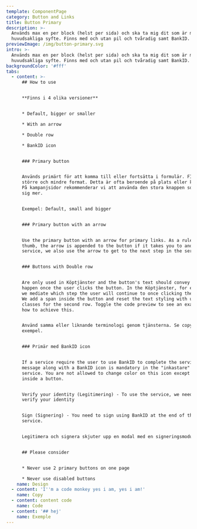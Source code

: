 ```yaml
---
template: ComponentPage
category: Button and Links
title: Button Primary
description: >-
  Används max en per block (helst per sida) och ska ta mig dit som är mitt
  huvudsakliga syfte. Finns med och utan pil och tvåradig samt BankID.
previewImage: /img/button-primary.svg
intro: >-
  Används max en per block (helst per sida) och ska ta mig dit som är mitt
  huvudsakliga syfte. Finns med och utan pil och tvåradig samt BankID.
backgroundColor: '#fff'
tabs:
  - content: >-
      ## How to use


      **Finns i 4 olika versioner**


      * Default, bigger or smaller

      * With an arrow

      * Double row

      * BankID icon


      ### Primary button


      Används primärt för att komma till eller fortsätta i formulär. FInns i ett
      större och mindre format. Detta är ofta beroende på plats eller kontext.
      På kampanjsidor rekommenderar vi att använda den stora knappen som tar för
      sig mer.


      Exempel: Default, small and bigger


      ### Primary button with an arrow


      Use the primary button with an arrow for primary links. As a rule of
      thumb, the arrow is appended to the button if it takes you to another
      service, we also use the arrow to get to the next step in the service.


      ### Buttons with Double row


      Are only used in Köptjänster and the button's text should convey what will
      happen once the user clicks the button. In the Köptjänster, for example,
      we mediate which step the user will continue to once clicking the button.
      We add a span inside the button and reset the text styling with utility
      classes for the second row. Toggle the code preview to see an example on
      how to achieve this.


      Använd samma eller liknande terminologi genom tjänsterna. Se copy för
      exempel.


      ### Primär med BankID icon


      If a service require the user to use BankID to complete the service, a
      message along with a BankID icon is mandatory in the "inkastare" to that
      service. You are not allowed to change color on this icon except to white
      inside a button.


      Verify your identity (Legitimering) - To use the service, we need to
      verify your identity


      Sign (Signering) - You need to sign using BankID at the end of the
      service.


      Legitimera och signera skjuter upp en modal med en signeringsmodul.


      ## Please consider


      * Never use 2 primary buttons on one page

      * Never use disabled buttons
    name: Design
  - content: 'I''m a code monkey yes i am, yes i am!'
    name: Copy
  - content: content code
    name: Code
  - content: '## hej'
    name: Exemple
---
```


